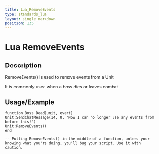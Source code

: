 ```yaml
---
title: Lua_RemoveEvents
type: standards_lua
layout: single_markdown
position: 135
---
```


# Lua RemoveEvents

## Description

RemoveEvents() Is used to remove events from a Unit.

It is commonly used when a boss dies or leaves combat.

## Usage/Example

```
function Boss_Dead(unit, event)
Unit:SendChatMessage(14, 0, "Now I can no longer use any events from before this!")
Unit:RemoveEvents()
end

-- Putting RemoveEvents() in the middle of a function, unless your knowing what you're doing, you'll bug your script. Use it with caution.
```
